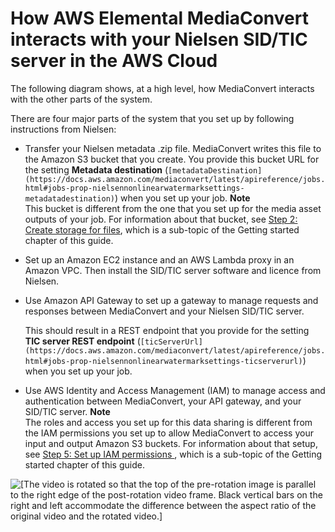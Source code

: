 # How AWS Elemental MediaConvert interacts with your Nielsen SID/TIC server in the AWS Cloud<a name="how-mediaconvert-interacts-with-your-nielsen-sid-tic-server-in-the-aws-cloud"></a>

The following diagram shows, at a high level, how MediaConvert interacts with the other parts of the system\.

There are four major parts of the system that you set up by following instructions from Nielsen:
+ Transfer your Nielsen metadata \.zip file\. MediaConvert writes this file to the Amazon S3 bucket that you create\. You provide this bucket URL for the setting **Metadata destination** \(`[metadataDestination](https://docs.aws.amazon.com/mediaconvert/latest/apireference/jobs.html#jobs-prop-nielsennonlinearwatermarksettings-metadatadestination)`\) when you set up your job\.
**Note**  
This bucket is different from the one that you set up for the media asset outputs of your job\. For information about that bucket, see [Step 2: Create storage for files](set-up-file-locations.md), which is a sub\-topic of the Getting started chapter of this guide\.
+ Set up an Amazon EC2 instance and an AWS Lambda proxy in an Amazon VPC\. Then install the SID/TIC server software and licence from Nielsen\.
+ Use Amazon API Gateway to set up a gateway to manage requests and responses between MediaConvert and your Nielsen SID/TIC server\.

  This should result in a REST endpoint that you provide for the setting **TIC server REST endpoint** \(`[ticServerUrl](https://docs.aws.amazon.com/mediaconvert/latest/apireference/jobs.html#jobs-prop-nielsennonlinearwatermarksettings-ticserverurl)`\) when you set up your job\.
+ Use AWS Identity and Access Management \(IAM\) to manage access and authentication between MediaConvert, your API gateway, and your SID/TIC server\.
**Note**  
The roles and access you set up for this data sharing is different from the IAM permissions you set up to allow MediaConvert to access your input and output Amazon S3 buckets\. For information about that setup, see [Step 5: Set up IAM permissions ](iam-role.md), which is a sub\-topic of the Getting started chapter of this guide\.

![\[The video is rotated so that the top of the pre-rotation image is parallel to the right edge of the post-rotation video frame. Black vertical bars on the right and left accommodate the difference between the aspect ratio of the original video and the rotated video.\]](http://docs.aws.amazon.com/mediaconvert/latest/ug/images/NielsenWatermarking.png)